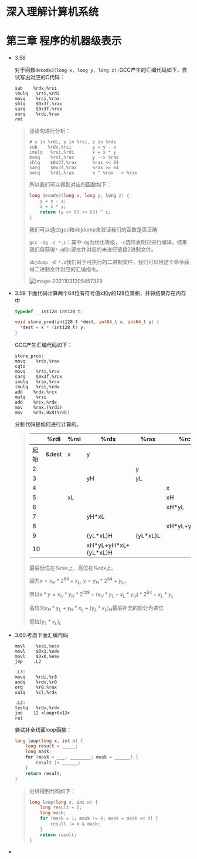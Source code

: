 # 深入理解计算机系统

# 第三章 程序的机器级表示

- 3.58

  对于函数`decode2(long x, long y, long z);`GCC产生的汇编代码如下，尝试写出对应的C代码：

  ```assembly
  sub    %rdx,%rsi
  imulq   %rsi,%rdi
  movq    %rsi,%rax
  shlq    $0x3f,%rax
  sarq    $0x3f,%rax
  xorq    %rdi,%rax
  ret  
  ```

  > 逐语句进行分析：
  >
  > ```assembly
  > # x in %rdi, y in %rsi, z in %rdx
  > sub    %rdx,%rsi		y = y - z
  > imulq   %rsi,%rdi		x = x * y
  > movq    %rsi,%rax		y --> %rax
  > shlq    $0x3f,%rax		%rax << 64
  > sarq    $0x3f,%rax		%rax >> 64
  > xorq    %rdi,%rax		x ^ %rax --> %rax
  > ```
  >
  > 所以我们可以得到对应的函数如下：
  >
  > ```c
  > long decode2(long x, long y, long z) {
  > 	y = y - z;
  >     x = x * y;
  >     return (y << 63 >> 63) ^ x;
  > }
  > ```
  >
  > 我们可以通过gcc和objdump来验证我们的函数是否正确
  >
  > `gcc -Og -c *.c`：其中`-Og`为优化等级，`-c`选项表明只进行编译，结果我们将获得`*.o`的c源文件对应的未进行链接2进制文件。
  >
  > `objdump -d *.o`我们对于可执行的二进制文件，我们可以用这个命令获得二进制文件对应的汇编指令。
  >
  > ![image-20211031205457329](https://gitee.com/chenyuyu118/project-f/raw/master/image/image-20211031205457329.png)

- 3.59 下面代码计算两个64位有符号值x和y的128位乘积，并将结果存在内存中

  ```c
  typedef __int128 int128_t;
  
  void store_prod(int128_t *dest, int64_t x, int64_t y) {
  	*dest = x * (int128_t) y;
  }
  ```

  GCC产生汇编代码如下：

  ```assembly
  store_prob:
  movq    %rdx,%rax
  cqto
  movq    %rsi,%rcx
  sarq    $0x3f,%rcx
  imulq   %rax,%rcx
  imulq   %rsi,%rdx
  add    %rdx,%rcx
  mulq    %rsi
  add    %rcx,%rdx
  mov    %rax,(%rdi)
  mov    %rdx,0x8(%rdi)
  ```

  分析代码是如何进行计算的。

  > |      | %rdi  | %rsi | %rdx                    | %rax      | %rcx         |
  > | ---- | ----- | ---- | ----------------------- | --------- | ------------ |
  > | 起始 | &dest | x    | y                       |           |              |
  > | 2    |       |      |                         | y         |              |
  > | 3    |       |      | yH                      | yL        |              |
  > | 4    |       |      |                         |           | x            |
  > | 5    |       | xL   |                         |           | xH           |
  > | 6    |       |      |                         |           | xH\*yL       |
  > | 7    |       |      | yH\*xL                  |           |              |
  > | 8    |       |      |                         |           | xH*yL+yH\*xL |
  > | 9    |       |      | (yL\*xL)H               | (yL\*xL)L |              |
  > | 10   |       |      | xH\*yL+yH\*xL+(yL\*xL)H |           |              |
  >
  > 最后低位在%rax上，高位在%rdx上。
  >
  > 因为$x = x_H * 2^{64} + x_L$, $y = y_H * 2^{64} + y_L$。
  >
  > 所以$x*y = x_H*y_H*2^{128}+(x_H*y_L+x_L*y_H) * 2^{64} + x_L*y_L$
  >
  > 高位为$x_H*y_L+y_H*x_L+(y_L*x_L)_H$最后补充的部分为进位
  >
  > 低位$(y_L*x_L)_L$
  
- 3.60.考虑下面汇编代码

  ```assembly
  movl    %esi,%ecx
  movl    $0x1,%edx
  movl    $0x0,%eax
  jmp    .L2
  
  .L3:
  movq    %rdi,%r8
  andq    %rdx,%r8
  orq     %r8,%rax
  salq    %cl,%rdx
  
  .L2:
  testq   %rdx,%rdx
  jne    12 <loop+0x12>
  ret    
  ```

  尝试补全线面loop函数：

  ```c
  long loop(long x, int n) {
      long result = _____;
      long mask;
      for (mask = ___; ________; mask = ______) {
          result |= ______;
      }
      return result;
  }
  ```

  > 分析得到代码如下：
  >
  > ```c
  > long loop(long x, int n) {
  >     long result = 0;
  >     long mask;
  >     for (mask = 1; mask != 0; mask = mask << n) {
  >         result |= x & mask;
  >     }
  >     return result;
  > }
  > ```

- 
